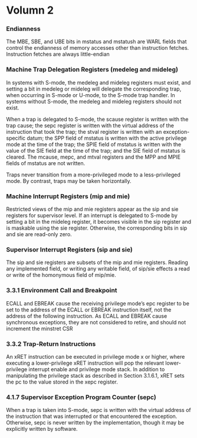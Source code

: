 # Volumn 2

### Endianness

The MBE, SBE, and UBE bits in mstatus and mstatush are WARL fields that control the endianness of memory accesses other than instruction fetches. Instruction fetches are always little-endian

### Machine Trap Delegation Registers (medeleg and mideleg)

In systems with S-mode, the medeleg and mideleg registers must exist, and setting a bit in medeleg or mideleg will delegate the corresponding trap, when occurring in S-mode or U-mode, to the S-mode trap handler. In systems without S-mode, the medeleg and mideleg registers should not
exist.

When a trap is delegated to S-mode, the scause register is written with the trap cause; the sepc register is written with the virtual address of the instruction that took the trap; the stval register is written with an exception-specific datum; the SPP field of mstatus is written with the active privilege mode at the time of the trap; the SPIE field of mstatus is written with the value of the SIE field at the time of the trap; and the SIE field of mstatus is cleared. The mcause, mepc, and mtval registers and the MPP and MPIE fields of mstatus are not written.

Traps never transition from a more-privileged mode to a less-privileged mode. By contrast, traps may be taken horizontally. 

### Machine Interrupt Registers (mip and mie)

Restricted views of the mip and mie registers appear as the sip and sie registers for supervisor level. If an interrupt is delegated to S-mode by setting a bit in the mideleg register, it becomes visible in the sip register and is maskable using the sie register. Otherwise, the corresponding bits in sip and sie are read-only zero.

### Supervisor Interrupt Registers (sip and sie)

The sip and sie registers are subsets of the mip and mie registers. Reading any implemented field, or writing any writable field, of sip/sie effects a read or write of the homonymous field of mip/mie.

### 3.3.1 Environment Call and Breakpoint

ECALL and EBREAK cause the receiving privilege mode’s epc register to be set to the address of the ECALL or EBREAK instruction itself, not the address of the following instruction. As ECALL and EBREAK cause synchronous exceptions, they are not considered to retire, and should not increment the minstret CSR

### 3.3.2 Trap-Return Instructions

An xRET instruction can be executed in privilege mode x or higher, where executing a lower-privilege xRET instruction will pop the relevant lower-privilege interrupt enable and privilege mode stack. In addition to manipulating the privilege stack as described in Section 3.1.6.1, xRET sets the pc to the value stored in the xepc register.

### 4.1.7 Supervisor Exception Program Counter (sepc)

When a trap is taken into S-mode, sepc is written with the virtual address of the instruction that was interrupted or that encountered the exception. Otherwise, sepc is never written by the implementation, though it may be explicitly written by software.


